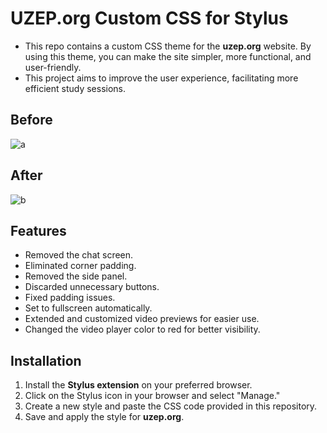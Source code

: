# UZEP.org Custom CSS for Stylus

- This repo contains a custom CSS theme for the **uzep.org** website. By using this theme, you can make the site simpler, more functional, and user-friendly.
- This project aims to improve the user experience, facilitating more efficient study sessions.

## Before
![a](https://github.com/user-attachments/assets/5ed720d3-18d2-4852-8298-36eae599b681)

## After
![b](https://github.com/user-attachments/assets/72ed5c1c-047e-47dd-93c9-26cb39ff8e25)

## Features

- Removed the chat screen.
- Eliminated corner padding.
- Removed the side panel.
- Discarded unnecessary buttons.
- Fixed padding issues.
- Set to fullscreen automatically.
- Extended and customized video previews for easier use.
- Changed the video player color to red for better visibility.

## Installation

1. Install the **Stylus extension** on your preferred browser.
2. Click on the Stylus icon in your browser and select "Manage."
3. Create a new style and paste the CSS code provided in this repository.
4. Save and apply the style for **uzep.org**.
